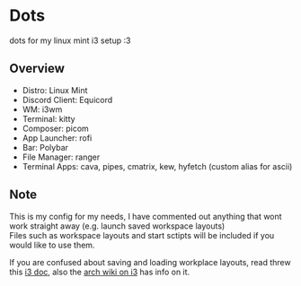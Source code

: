# Dots
dots for my linux mint i3 setup :3

## Overview
- Distro: Linux Mint
- Discord Client: Equicord
- WM: i3wm
- Terminal: kitty
- Composer: picom
- App Launcher: rofi
- Bar: Polybar
- File Manager: ranger
- Terminal Apps: cava, pipes, cmatrix, kew, hyfetch (custom alias for ascii)

## Note
This is my config for my needs, I have commented out anything that wont work straight away (e.g. launch saved workspace layouts)<br>
Files such as workspace layouts and start sctipts will be included if you would like to use them.

If you are confused about saving and loading workplace layouts, read threw this [i3 doc](https://i3wm.org/docs/layout-saving.html), also the [arch wiki on i3](https://wiki.archlinux.org/title/I3#Save_and_restore_the_window_layout) has info on it.
